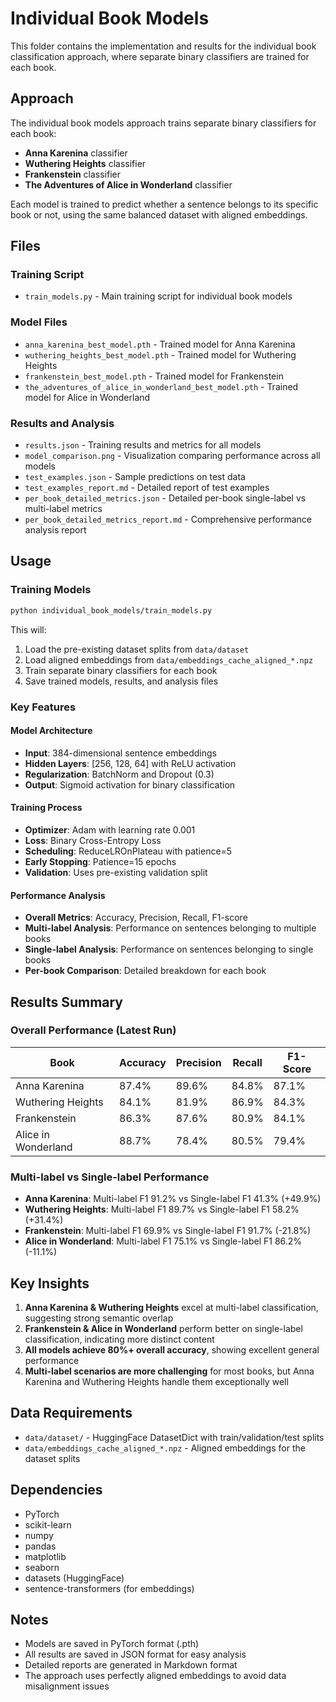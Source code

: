 # Individual Book Models

This folder contains the implementation and results for the individual book classification approach, where separate binary classifiers are trained for each book.

## Approach

The individual book models approach trains separate binary classifiers for each book:
- **Anna Karenina** classifier
- **Wuthering Heights** classifier  
- **Frankenstein** classifier
- **The Adventures of Alice in Wonderland** classifier

Each model is trained to predict whether a sentence belongs to its specific book or not, using the same balanced dataset with aligned embeddings.

## Files

### Training Script
- `train_models.py` - Main training script for individual book models

### Model Files
- `anna_karenina_best_model.pth` - Trained model for Anna Karenina
- `wuthering_heights_best_model.pth` - Trained model for Wuthering Heights
- `frankenstein_best_model.pth` - Trained model for Frankenstein
- `the_adventures_of_alice_in_wonderland_best_model.pth` - Trained model for Alice in Wonderland

### Results and Analysis
- `results.json` - Training results and metrics for all models
- `model_comparison.png` - Visualization comparing performance across all models
- `test_examples.json` - Sample predictions on test data
- `test_examples_report.md` - Detailed report of test examples
- `per_book_detailed_metrics.json` - Detailed per-book single-label vs multi-label metrics
- `per_book_detailed_metrics_report.md` - Comprehensive performance analysis report

## Usage

### Training Models
```bash
python individual_book_models/train_models.py
```

This will:
1. Load the pre-existing dataset splits from `data/dataset`
2. Load aligned embeddings from `data/embeddings_cache_aligned_*.npz`
3. Train separate binary classifiers for each book
4. Save trained models, results, and analysis files

### Key Features

#### Model Architecture
- **Input**: 384-dimensional sentence embeddings
- **Hidden Layers**: [256, 128, 64] with ReLU activation
- **Regularization**: BatchNorm and Dropout (0.3)
- **Output**: Sigmoid activation for binary classification

#### Training Process
- **Optimizer**: Adam with learning rate 0.001
- **Loss**: Binary Cross-Entropy Loss
- **Scheduling**: ReduceLROnPlateau with patience=5
- **Early Stopping**: Patience=15 epochs
- **Validation**: Uses pre-existing validation split

#### Performance Analysis
- **Overall Metrics**: Accuracy, Precision, Recall, F1-score
- **Multi-label Analysis**: Performance on sentences belonging to multiple books
- **Single-label Analysis**: Performance on sentences belonging to single books
- **Per-book Comparison**: Detailed breakdown for each book

## Results Summary

### Overall Performance (Latest Run)
| Book | Accuracy | Precision | Recall | F1-Score |
|------|----------|-----------|--------|----------|
| Anna Karenina | 87.4% | 89.6% | 84.8% | 87.1% |
| Wuthering Heights | 84.1% | 81.9% | 86.9% | 84.3% |
| Frankenstein | 86.3% | 87.6% | 80.9% | 84.1% |
| Alice in Wonderland | 88.7% | 78.4% | 80.5% | 79.4% |

### Multi-label vs Single-label Performance
- **Anna Karenina**: Multi-label F1 91.2% vs Single-label F1 41.3% (+49.9%)
- **Wuthering Heights**: Multi-label F1 89.7% vs Single-label F1 58.2% (+31.4%)
- **Frankenstein**: Multi-label F1 69.9% vs Single-label F1 91.7% (-21.8%)
- **Alice in Wonderland**: Multi-label F1 75.1% vs Single-label F1 86.2% (-11.1%)

## Key Insights

1. **Anna Karenina & Wuthering Heights** excel at multi-label classification, suggesting strong semantic overlap
2. **Frankenstein & Alice in Wonderland** perform better on single-label classification, indicating more distinct content
3. **All models achieve 80%+ overall accuracy**, showing excellent general performance
4. **Multi-label scenarios are more challenging** for most books, but Anna Karenina and Wuthering Heights handle them exceptionally well

## Data Requirements

- `data/dataset/` - HuggingFace DatasetDict with train/validation/test splits
- `data/embeddings_cache_aligned_*.npz` - Aligned embeddings for the dataset splits

## Dependencies

- PyTorch
- scikit-learn
- numpy
- pandas
- matplotlib
- seaborn
- datasets (HuggingFace)
- sentence-transformers (for embeddings)

## Notes

- Models are saved in PyTorch format (.pth)
- All results are saved in JSON format for easy analysis
- Detailed reports are generated in Markdown format
- The approach uses perfectly aligned embeddings to avoid data misalignment issues 